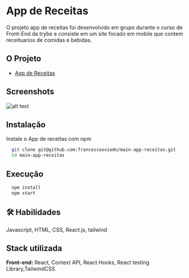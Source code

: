 
# App de Receitas

O projeto app de receitas foi desenvolvido em grupo durante o curso de Front-End
da trybe e consiste em um site focado em mobile que contem receituarios de comidas
e bebidas.



## O Projeto 

 - [App de Receitas](https://app-receitas-oito.vercel.app/)
 

## Screenshots

![alt text](https://i.ibb.co/bz6mQfc/Screenshot-from-2022-11-07-17-47-48.png)

## Instalação

Instale o App de receitas com npm

```bash
  git clone git@github.com:francescooviedo/main-app-receitas.git
  cd main-app-receitas
```

## Execução
```bash
  npm install
  npm start
```
## 🛠 Habilidades
Javascript, HTML, CSS, React.js, tailwind


## Stack utilizada

**Front-end:** React, Context API, React Hooks, React testing Library,TailwindCSS


